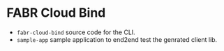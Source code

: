 # FABR Cloud Bind

- `fabr-cloud-bind` source code for the CLI.
- `sample-app` sample application to end2end test the genrated client lib.
